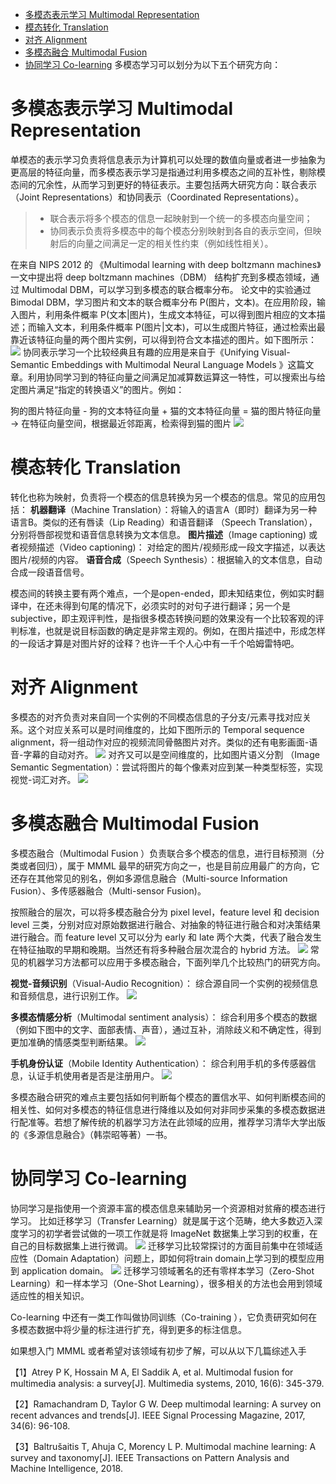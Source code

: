 - [多模态表示学习 Multimodal Representation](#head1)
- [模态转化 Translation](#head2)
- [对齐 Alignment](#head3)
- [多模态融合 Multimodal Fusion](#head4)
- [协同学习 Co-learning](#head5)
多模态学习可以划分为以下五个研究方向：
# <span id="head1">多模态表示学习 Multimodal Representation</span>
单模态的表示学习负责将信息表示为计算机可以处理的数值向量或者进一步抽象为更高层的特征向量，而多模态表示学习是指通过利用多模态之间的互补性，剔除模态间的冗余性，从而学习到更好的特征表示。主要包括两大研究方向：联合表示（Joint Representations）和协同表示（Coordinated Representations）。
>- 联合表示将多个模态的信息一起映射到一个统一的多模态向量空间；
>- 协同表示负责将多模态中的每个模态分别映射到各自的表示空间，但映射后的向量之间满足一定的相关性约束（例如线性相关）。

在来自 NIPS 2012 的 《Multimodal learning with deep boltzmann machines》一文中提出将 deep boltzmann machines（DBM） 结构扩充到多模态领域，通过 Multimodal DBM，可以学习到多模态的联合概率分布。
论文中的实验通过 Bimodal DBM，学习图片和文本的联合概率分布 P(图片，文本)。在应用阶段，输入图片，利用条件概率 P(文本|图片)，生成文本特征，可以得到图片相应的文本描述；而输入文本，利用条件概率 P(图片|文本)，可以生成图片特征，通过检索出最靠近该特征向量的两个图片实例，可以得到符合文本描述的图片。如下图所示：
![](https://upload-images.jianshu.io/upload_images/18339009-3b0fac087113ea12.png?imageMogr2/auto-orient/strip%7CimageView2/2/w/1240)
协同表示学习一个比较经典且有趣的应用是来自于《Unifying Visual-Semantic Embeddings with Multimodal Neural Language Models 》这篇文章。利用协同学习到的特征向量之间满足加减算数运算这一特性，可以搜索出与给定图片满足“指定的转换语义”的图片。例如：

狗的图片特征向量 - 狗的文本特征向量 + 猫的文本特征向量 = 猫的图片特征向量 -> 在特征向量空间，根据最近邻距离，检索得到猫的图片
![](https://upload-images.jianshu.io/upload_images/18339009-a2c6fd51c215e0c0.png?imageMogr2/auto-orient/strip%7CimageView2/2/w/1240)
# <span id="head2">模态转化 Translation</span>
转化也称为映射，负责将一个模态的信息转换为另一个模态的信息。常见的应用包括：
**机器翻译**（Machine Translation）：将输入的语言A（即时）翻译为另一种语言B。类似的还有唇读（Lip Reading）和语音翻译 （Speech Translation），分别将唇部视觉和语音信息转换为文本信息。
**图片描述**（Image captioning) 或者视频描述（Video captioning)： 对给定的图片/视频形成一段文字描述，以表达图片/视频的内容。
**语音合成**（Speech Synthesis）：根据输入的文本信息，自动合成一段语音信号。

模态间的转换主要有两个难点，一个是open-ended，即未知结束位，例如实时翻译中，在还未得到句尾的情况下，必须实时的对句子进行翻译；另一个是subjective，即主观评判性，是指很多模态转换问题的效果没有一个比较客观的评判标准，也就是说目标函数的确定是非常主观的。例如，在图片描述中，形成怎样的一段话才算是对图片好的诠释？也许一千个人心中有一千个哈姆雷特吧。


# <span id="head3">对齐 Alignment</span>
多模态的对齐负责对来自同一个实例的不同模态信息的子分支/元素寻找对应关系。这个对应关系可以是时间维度的，比如下图所示的 Temporal sequence alignment，将一组动作对应的视频流同骨骼图片对齐。类似的还有电影画面-语音-字幕的自动对齐。
![](https://upload-images.jianshu.io/upload_images/18339009-fc0df2f7f8c725e8.png?imageMogr2/auto-orient/strip%7CimageView2/2/w/1240)
对齐又可以是空间维度的，比如图片语义分割 （Image Semantic Segmentation）：尝试将图片的每个像素对应到某一种类型标签，实现视觉-词汇对齐。
![](https://upload-images.jianshu.io/upload_images/18339009-3ade3ce1911067a5.png?imageMogr2/auto-orient/strip%7CimageView2/2/w/1240)

# <span id="head4">多模态融合 Multimodal Fusion</span>
多模态融合（Multimodal Fusion ）负责联合多个模态的信息，进行目标预测（分类或者回归），属于 MMML 最早的研究方向之一，也是目前应用最广的方向，它还存在其他常见的别名，例如多源信息融合（Multi-source Information Fusion）、多传感器融合（Multi-sensor Fusion)。

按照融合的层次，可以将多模态融合分为 pixel level，feature level 和 decision level 三类，分别对应对原始数据进行融合、对抽象的特征进行融合和对决策结果进行融合。而 feature level 又可以分为 early 和 late 两个大类，代表了融合发生在特征抽取的早期和晚期。当然还有将多种融合层次混合的 hybrid 方法。
![](https://upload-images.jianshu.io/upload_images/18339009-6ff467ce50086579.png?imageMogr2/auto-orient/strip%7CimageView2/2/w/1240)
常见的机器学习方法都可以应用于多模态融合，下面列举几个比较热门的研究方向。

**视觉-音频识别**（Visual-Audio Recognition）： 综合源自同一个实例的视频信息和音频信息，进行识别工作。
![](https://upload-images.jianshu.io/upload_images/18339009-a1b1a4ac007a4f3b.png?imageMogr2/auto-orient/strip%7CimageView2/2/w/1240)

**多模态情感分析**（Multimodal sentiment analysis）： 综合利用多个模态的数据（例如下图中的文字、面部表情、声音），通过互补，消除歧义和不确定性，得到更加准确的情感类型判断结果。
![](https://upload-images.jianshu.io/upload_images/18339009-c8d9bfb67af2310a.png?imageMogr2/auto-orient/strip%7CimageView2/2/w/1240)

**手机身份认证**（Mobile Identity Authentication）： 综合利用手机的多传感器信息，认证手机使用者是否是注册用户。
![](https://upload-images.jianshu.io/upload_images/18339009-aecbbdf87e53598a.png?imageMogr2/auto-orient/strip%7CimageView2/2/w/1240)

多模态融合研究的难点主要包括如何判断每个模态的置信水平、如何判断模态间的相关性、如何对多模态的特征信息进行降维以及如何对非同步采集的多模态数据进行配准等。若想了解传统的机器学习方法在此领域的应用，推荐学习清华大学出版的《多源信息融合》（韩崇昭等著）一书。

# <span id="head5">协同学习 Co-learning</span>
协同学习是指使用一个资源丰富的模态信息来辅助另一个资源相对贫瘠的模态进行学习。
比如迁移学习（Transfer Learning）就是属于这个范畴，绝大多数迈入深度学习的初学者尝试做的一项工作就是将 ImageNet 数据集上学习到的权重，在自己的目标数据集上进行微调。
![](https://upload-images.jianshu.io/upload_images/18339009-25e1460bbb20cd7e.png?imageMogr2/auto-orient/strip%7CimageView2/2/w/1240)
迁移学习比较常探讨的方面目前集中在领域适应性（Domain Adaptation）问题上，即如何将train domain上学习到的模型应用到 application domain。
![](https://upload-images.jianshu.io/upload_images/18339009-ced3fbd003bb6b21.png?imageMogr2/auto-orient/strip%7CimageView2/2/w/1240)
迁移学习领域著名的还有零样本学习（Zero-Shot Learning）和一样本学习（One-Shot Learning），很多相关的方法也会用到领域适应性的相关知识。

Co-learning 中还有一类工作叫做协同训练（Co-training ），它负责研究如何在多模态数据中将少量的标注进行扩充，得到更多的标注信息。



如果想入门 MMML 或者希望对该领域有初步了解，可以从以下几篇综述入手

【1】Atrey P K, Hossain M A, El Saddik A, et al. Multimodal fusion for multimedia analysis: a survey[J]. Multimedia systems, 2010, 16(6): 345-379.

【2】Ramachandram D, Taylor G W. Deep multimodal learning: A survey on recent advances and trends[J]. IEEE Signal Processing Magazine, 2017, 34(6): 96-108.

【3】Baltrušaitis T, Ahuja C, Morency L P. Multimodal machine learning: A survey and taxonomy[J]. IEEE Transactions on Pattern Analysis and Machine Intelligence, 2018.
